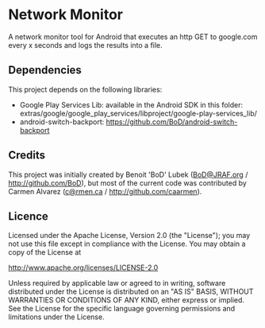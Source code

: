 Network Monitor
===============

A network monitor tool for Android that executes an http GET to google.com every x seconds and logs the results into a file. 

Dependencies
------------
This project depends on the following libraries:

* Google Play Services Lib: available in the Android SDK in this folder: extras/google/google_play_services/libproject/google-play-services_lib/
* android-switch-backport: https://github.com/BoD/android-switch-backport

Credits
-------
This project was initially created by Benoit 'BoD' Lubek (BoD@JRAF.org / http://github.com/BoD),
but most of the current code was contributed by Carmen Alvarez (c@rmen.ca / http://github.com/caarmen).

Licence
-------

Licensed under the Apache License, Version 2.0 (the "License");
you may not use this file except in compliance with the License.
You may obtain a copy of the License at

http://www.apache.org/licenses/LICENSE-2.0

Unless required by applicable law or agreed to in writing, software
distributed under the License is distributed on an "AS IS" BASIS,
WITHOUT WARRANTIES OR CONDITIONS OF ANY KIND, either express or implied.
See the License for the specific language governing permissions and
limitations under the License.
